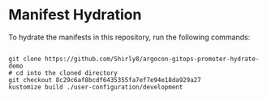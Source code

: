 
# Manifest Hydration

To hydrate the manifests in this repository, run the following commands:

```shell

git clone https://github.com/Shirly8/argocon-gitops-promoter-hydrate-demo
# cd into the cloned directory
git checkout 8c29c6af8bcdf6435355fa7ef7e94e18da929a27
kustomize build ./user-configuration/development
```